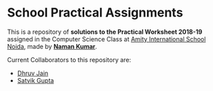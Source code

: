 # School Practical Assignments
This is a repository of **solutions to the Practical Worksheet 2018-19** assigned in the Computer Science Class at [Amity International School Noida](http://www.amity.edu/ais/noida/), made by [**Naman Kumar**](http://github.com/namancode).

Current Collaborators to this repository are:
* [Dhruv Jain](http://github.com/arcanemagic)
* [Satvik Gupta](http://github.com/satvikg2002)
